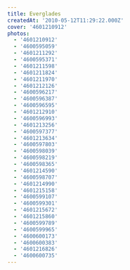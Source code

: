 ```yaml
---
title: Everglades
createdAt: '2010-05-12T11:29:22.000Z'
cover: '4601210912'
photos:
  - '4601210912'
  - '4600595059'
  - '4601211292'
  - '4600595371'
  - '4601211598'
  - '4601211824'
  - '4601211970'
  - '4601212126'
  - '4600596217'
  - '4600596387'
  - '4600596595'
  - '4601212910'
  - '4600596993'
  - '4601213256'
  - '4600597377'
  - '4601213634'
  - '4600597803'
  - '4600598039'
  - '4600598219'
  - '4600598365'
  - '4601214590'
  - '4600598707'
  - '4601214990'
  - '4601215158'
  - '4600599107'
  - '4600599301'
  - '4601215672'
  - '4601215860'
  - '4600599789'
  - '4600599965'
  - '4600600173'
  - '4600600383'
  - '4601216826'
  - '4600600735'
---
```


